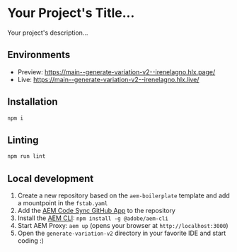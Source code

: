 # Your Project's Title...
Your project's description...

## Environments
- Preview: https://main--generate-variation-v2--irenelagno.hlx.page/
- Live: https://main--generate-variation-v2--irenelagno.hlx.live/

## Installation

```sh
npm i
```

## Linting

```sh
npm run lint
```

## Local development

1. Create a new repository based on the `aem-boilerplate` template and add a mountpoint in the `fstab.yaml`
1. Add the [AEM Code Sync GitHub App](https://github.com/apps/aem-code-sync) to the repository
1. Install the [AEM CLI](https://github.com/adobe/helix-cli): `npm install -g @adobe/aem-cli`
1. Start AEM Proxy: `aem up` (opens your browser at `http://localhost:3000`)
1. Open the `generate-variation-v2` directory in your favorite IDE and start coding :)
